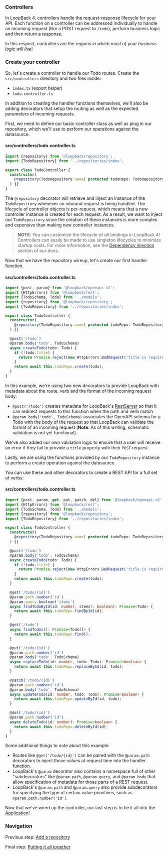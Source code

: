 ### Controllers

In LoopBack 4, controllers handle the request-response lifecycle for your API.
Each function on a controller can be addressed individually to handle
an incoming request (like a POST request to `/todo`), perform business logic
and then return a response.

In this respect, controllers are the regions _in which most of your business
logic will live_!

### Create your controller

So, let's create a controller to handle our Todo routes. Create the
`src/controllers` directory and two files inside:
- `index.ts` (export helper)
- `todo.controller.ts`

In addition to creating the handler functions themselves, we'll also be adding
decorators that setup the routing as well as the expected parameters of
incoming requests.

First, we need to define our basic controller class as well as plug in our
repository, which we'll use to perform our operations against the datasource.

#### src/controllers/todo.controller.ts
```ts
import {repository} from '@loopback/repository';
import {TodoRepository} from '../repositories/index';

export class TodoController {
  constructor(
    @repository(TodoRepository.name) protected todoRepo: TodoRepository,
  ) {}
}
```

The `@repository` decorator will retrieve and inject an instance of the
`TodoRepository` whenever an inbound request is being handled. The lifecycle
of controller objects is per-request, which means that a new controller instance
is created for each request. As a result, we want to inject our `TodoRepository`
since the creation of these instances is more complex and expensive than making
new controller instances.

>**NOTE**: You can customize the lifecycle of *all* bindings in LoopBack 4!
>Controllers can easily be made to use singleton lifecycles to minimize startup
>costs. For more information, see the
>[Dependency injection](http://loopback.io/doc/en/lb4/Dependency-injection.html)
>section of our docs.

Now that we have the repository wireup, let's create our first handler function.

#### src/controllers/todo.controller.ts
```ts
import {post, param} from '@loopback/openapi-v2';
import {HttpErrors} from '@loopback/rest';
import {TodoSchema, Todo} from '../models';
import {repository} from '@loopback/repository';
import {TodoRepository} from '../repositories/index';

export class TodoController {
  constructor(
    @repository(TodoRepository.name) protected todoRepo: TodoRepository,
  ) {}

  @post('/todo')
  @param.body('todo', TodoSchema)
  async createTodo(todo: Todo) {
    if (!todo.title) {
      return Promise.reject(new HttpErrors.BadRequest('title is required'));
    }
    return await this.todoRepo.create(todo);
  }
}
```

In this example, we're using two new decorators to provide LoopBack with
metadata about the route, verb and the format of the incoming request body:

- `@post('/todo')` creates metadata for LoopBack's [RestServer]() so that it can
redirect requests to this function when the path and verb match.
- `@param.body('todo', TodoSchema)` associates the OpenAPI schema for a Todo
with the body of the request so that LoopBack can validate the format of an
incoming request (**Note**: As of this writing, schematic validation is not yet
functional).

We've also added our own validation logic to ensure that a user
will receive an error if they fail to provide a `title` property with their
`POST` request.

Lastly, we are using the functions provided by our `TodoRepository` instance to
perform a create operation against the datasource.

You can use these and other decorators to create a REST API for a full set of
verbs:

#### src/controllers/todo.controller.ts
```ts
import {post, param, get, put, patch, del} from '@loopback/openapi-v2';
import {HttpErrors} from '@loopback/rest';
import {TodoSchema, Todo} from '../models';
import {repository} from '@loopback/repository';
import {TodoRepository} from '../repositories/index';

export class TodoController {
  constructor(
    @repository(TodoRepository.name) protected todoRepo: TodoRepository,
  ) {}

  @post('/todo')
  @param.body('todo', TodoSchema)
  async createTodo(todo: Todo) {
    if (!todo.title) {
      return Promise.reject(new HttpErrors.BadRequest('title is required'));
    }
    return await this.todoRepo.create(todo);
  }

  @get('/todo/{id}')
  @param.path.number('id')
  @param.query.boolean('items')
  async findTodoById(id: number, items?: boolean): Promise<Todo> {
    return await this.todoRepo.findById(id);
  }

  @get('/todo')
  async findTodos(): Promise<Todo[]> {
    return await this.todoRepo.find();
  }

  @put('/todo/{id}')
  @param.path.number('id')
  @param.body('todo', TodoSchema)
  async replaceTodo(id: number, todo: Todo): Promise<boolean> {
    return await this.todoRepo.replaceById(id, todo);
  }

  @patch('/todo/{id}')
  @param.path.number('id')
  @param.body('todo', TodoSchema)
  async updateTodo(id: number, todo: Todo): Promise<boolean> {
    return await this.todoRepo.updateById(id, todo);
  }

  @del('/todo/{id}')
  @param.path.number('id')
  async deleteTodo(id: number): Promise<boolean> {
    return await this.todoRepo.deleteById(id);
  }
}
```

Some additional things to note about this example:
- Routes like `@get('/todo/{id}')` can be paired with the `@param.path`
decorators to inject those values at request time into the handler function.
- LoopBack's `@param` decorator also contains a namespace full of other
"subdecorators" like `@param.path`, `@param.query`, and `@param.body` that
allow specification of metadata for those parts of a REST request.
- LoopBack's `@param.path` and `@param.query` also provide subdecorators for
specifying the type of certain value primitives, such as
`@param.path.number('id')`.

Now that we've wired up the controller, our last step is to tie it all into the
[Application](putting-it-together.md)!

### Navigation

Previous step: [Add a repository](repository.md)

Final step: [Putting it all together](putting-it-together.md)
